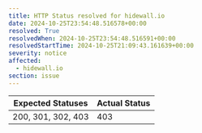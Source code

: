 ```yaml
---
title: HTTP Status resolved for hidewall.io
date: 2024-10-25T23:54:48.516578+00:00
resolved: True
resolvedWhen: 2024-10-25T23:54:48.516591+00:00
resolvedStartTime: 2024-10-25T21:09:43.161639+00:00
severity: notice
affected:
  - hidewall.io
section: issue
---
```


| Expected Statuses | Actual Status  |
|-------------------|----------------|
| 200, 301, 302, 403 | 403 |
